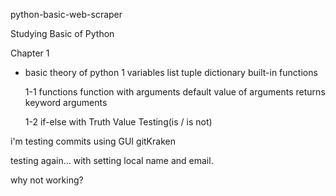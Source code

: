 python-basic-web-scraper

Studying Basic of Python

Chapter 1

- basic theory of python
  1
  variables
  list
  tuple
  dictionary
  built-in functions

  1-1
  functions
  function with arguments
  default value of arguments
  returns
  keyword arguments

  1-2
  if-else with Truth Value Testing(is / is not)

i'm testing commits using GUI gitKraken

testing again...
with setting local name and email.

why not working?
